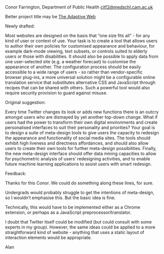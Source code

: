 Conor Farrington, Department of Public Health
<cjtf2@medschl.cam.ac.uk>

Better project title may be [The Adaptive
Web](The_Adaptive_Web "wikilink")

Newly drafted:

Most websites are designed on the basis that “one size fits all” - for
any kind of user or context of use. Your task is to create a tool that
allows users to author their own policies for customised appearance and
behaviour, for example dark-mode viewing, text subsets, or controls
suited to elderly users or those with disabilities. It should also be
possible to apply data from one user-selected site (e.g. a weather
forecast) to customise the appearance of another. The configuration
process should be easily accessible to a wide range of users - so rather
than vendor-specific browser plug-ins, a more universal solution might
be a configurable online translation service that substitutes
alternative CSS and JavaScript through recipes that can be shared with
others. Such a powerful tool would also require security provision to
guard against misuse.

Original suggestion:

Every time Twitter changes its look or adds new functions there is an
outcry amongst users who are dismayed by yet another top-down change.
What if users had the power to transform their own digital environments
and create personalised interfaces to suit their personality and
priorities? Your goal is to design a suite of meta-design tools to give
users the capacity to redesign the appearance and functionality of
social media sites. The tools should exhibit high liveness and
directness affordances, and should also allow users to create their own
tools for further meta-design possibilities. Finally, the new
meta-design interface should offer data mining capacities to allow for
psychometric analysis of users’ redesigning activities, and to enable
future machine learning applications to assist users with smart
redesign.

Feedback:

Thanks for this Conor. We could do something along these lines, for
sure.

Undergrads would probably struggle to get the intentions of meta-design,
so I wouldn’t emphasise this. But the basic idea is fine.

Technically, this would have to be implemented either as a Chrome
extension, or perhaps as a JavaScript preprocessor/translator.

I doubt that Twitter itself could be modified (but could consult with
some experts in my group). However, the same ideas could be applied to a
more straightforward kind of website - anything that uses a static
layout of interaction elements would be appropriate.

Alan